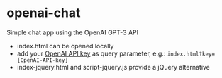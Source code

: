 # openai-chat
Simple chat app using the OpenAI GPT-3 API

* index.html can be opened locally
* add your [OpenAI API key](https://beta.openai.com/account/api-keys) as query parameter, e.g.: `index.html?key=[OpenAI-API-key]`
* index-jquery.html and script-jquery.js provide a jQuery alternative